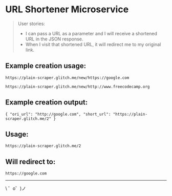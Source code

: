 URL Shortener Microservice
==========================

> User stories:
> - I can pass a URL as a parameter and I will receive a shortened URL in the JSON response.
> - When I visit that shortened URL, it will redirect me to my original link.

Example creation usage:
-----------------------

`https://plain-scraper.glitch.me/new/https://google.com`

`https://plain-scraper.glitch.me/new/http://www.freecodecamp.org`

Example creation output:
------------------------

`{ "ori_url": "http://google.com", "short_url": "https://plain-scraper.glitch.me/2" }`

Usage:
------
`https://plain-scraper.glitch.me/2`

Will redirect to:
-----------------
`https://google.com`


-------------------

\ ゜o゜)ノ

